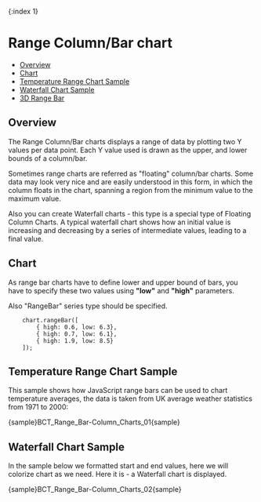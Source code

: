 {:index 1}
# Range Column/Bar chart
                                                                         
* [Overview](#overview)
* [Chart](#chart)
* [Temperature Range Chart Sample](#temperature_range_chart_sample)
* [Waterfall Chart Sample](#waterfall_chart_sample)
* [3D Range Bar](#3d_range_bar)
<!-- * [Configuration](#configuration)-->

## Overview

The Range Column/Bar charts displays a range of data by plotting two Y values per data point. Each Y value used is drawn as the upper, and lower bounds of a column/bar.
  
  
Sometimes range charts are referred as "floating" column/bar charts. Some data may look very nice and are easily understood in this form, in which the column floats in the chart, spanning a region from the minimum value to the maximum value.
  
  
Also you can create Waterfall charts - this type is a special type of Floating Column Charts. A typical waterfall chart shows how an initial value is increasing and decreasing by a series of intermediate values, leading to a final value.

## Chart

As range bar charts have to define lower and upper bound of bars, you have to specify these two values using **"low"** and **"high"** parameters.
  
  
Also "RangeBar" series type should be specified.

```
    chart.rangeBar([
        { high: 0.6, low: 6.3},
        { high: 0.7, low: 6.1},
        { high: 1.9, low: 8.5}
    ]);
```

## Temperature Range Chart Sample

This sample shows how JavaScript range bars can be used to chart temperature averages, the data is taken from UK average weather statistics from 1971 to 2000:

{sample}BCT_Range\_Bar-Column\_Charts\_01{sample}

## Waterfall Chart Sample

In the sample below we formatted start and end values, here we will colorize chart as we need. Here it is - a Waterfall chart is displayed.

{sample}BCT_Range\_Bar-Column\_Charts\_02{sample}
<!--
## 3D Range Bar

Along with common versions of range bars and columns you can use 3d version of these charts. Call {api:anychart#bar3d}**.bar3d()**{api} to use 3d bar or {api:anychart#column3d}**.column3d()**{api} if you desire to visualize your data using 3D column chart.

```
var chart = anychart.bar3d();
var series1 = chart.bar3d(dataSet1);
series1.name("Sales 2009");
var series2 = chart.bar3d(dataSet2);
series2.name("Sales 2010");
var series3 = chart.bar3d(dataSet3);
series3.name("Sales 2011");
```

{sample}BCT_Range\_Bar-Column\_Charts\_03{sample}
-->
<!--
<a name="configuration"/>
## Configuration

All range charts are configured and tuned almost the same way as usual Bar or Column charts, with the only difference: as we have to tell a starting and an ending points to Y-axis, we have two tooltips, two labels and two markers.

So, to configure them we define chart as chart.rangeBar node and <bar_style>. <range_bar_series> contains <start_point> and <end_point> nodes that hold tooltip, label and marker settings for the starting and the ending points.

For example, we want to change markers to "Star" for all range bar series on the chart, for both start and end:

XML Syntax
XML Code
Plain code
01
<range_bar_series>
02
  <start_point>
03
    <marker_settings enabled="True">
04
      <marker type="Star5" size="20" />
05
    </marker_settings>
06
  </start_point>
07
  <end_point>
08
    <marker_settings enabled="True">
09
      <marker type="Star5" size="20" />
10
    </marker_settings>
11
  </end_point>
12
</range_bar_series>
Here is the result of application of these settings to the waterfall chart sample data:

Live Sample:  Sample Range chart - Waterfall chart with markers

to top

Some range bar settings can be moved to a style definition, and this style can be applied to the certain point - not a series.

Style named "Balance" definition may look like that:

XML Syntax
XML Code
Plain code
01
<range_bar_style name="Starring">
02
  <fill color="Blue" />
03
  <hatch_fill enabled="True" />
04
</range_bar_style>
To apply this style to the certain point we specify its name in it:

XML Syntax
XML Code
Plain code
01
<point name="Balance" start="0" end="60" style="Balance" />
And again, here is a sample resulting chart:

Live Sample:  Sample Range chart - Waterfall chart with style
-->
